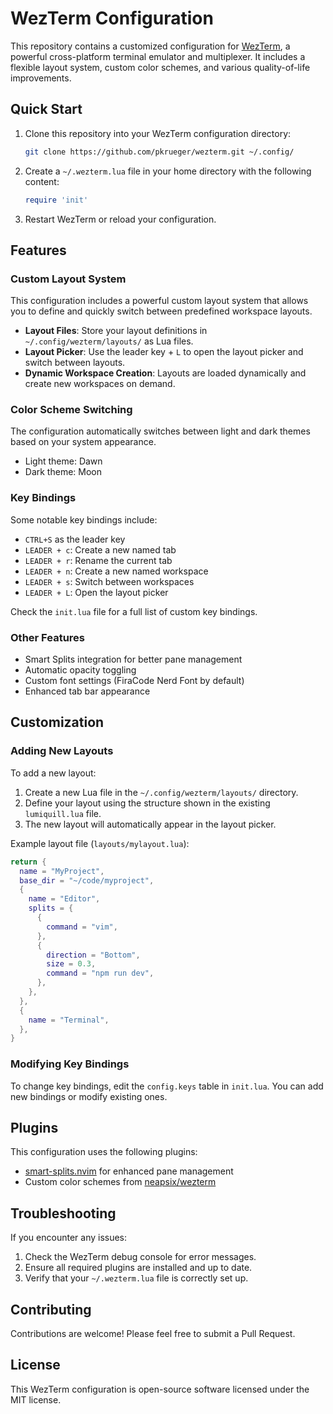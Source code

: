 # WezTerm Configuration

This repository contains a customized configuration for [WezTerm](https://wezfurlong.org/wezterm/), a powerful cross-platform terminal emulator and multiplexer. It includes a flexible layout system, custom color schemes, and various quality-of-life improvements.

## Quick Start

1. Clone this repository into your WezTerm configuration directory:

   ```bash
   git clone https://github.com/pkrueger/wezterm.git ~/.config/
   ```

2. Create a `~/.wezterm.lua` file in your home directory with the following content:

   ```lua
   require 'init'
   ```

3. Restart WezTerm or reload your configuration.

## Features

### Custom Layout System

This configuration includes a powerful custom layout system that allows you to define and quickly switch between predefined workspace layouts.

- **Layout Files**: Store your layout definitions in `~/.config/wezterm/layouts/` as Lua files.
- **Layout Picker**: Use the leader key + `L` to open the layout picker and switch between layouts.
- **Dynamic Workspace Creation**: Layouts are loaded dynamically and create new workspaces on demand.

### Color Scheme Switching

The configuration automatically switches between light and dark themes based on your system appearance.

- Light theme: Dawn
- Dark theme: Moon

### Key Bindings

Some notable key bindings include:

- `CTRL+S` as the leader key
- `LEADER + c`: Create a new named tab
- `LEADER + r`: Rename the current tab
- `LEADER + n`: Create a new named workspace
- `LEADER + s`: Switch between workspaces
- `LEADER + L`: Open the layout picker

Check the `init.lua` file for a full list of custom key bindings.

### Other Features

- Smart Splits integration for better pane management
- Automatic opacity toggling
- Custom font settings (FiraCode Nerd Font by default)
- Enhanced tab bar appearance

## Customization

### Adding New Layouts

To add a new layout:

1. Create a new Lua file in the `~/.config/wezterm/layouts/` directory.
2. Define your layout using the structure shown in the existing `lumiquill.lua` file.
3. The new layout will automatically appear in the layout picker.

Example layout file (`layouts/mylayout.lua`):

```lua
return {
  name = "MyProject",
  base_dir = "~/code/myproject",
  {
    name = "Editor",
    splits = {
      {
        command = "vim",
      },
      {
        direction = "Bottom",
        size = 0.3,
        command = "npm run dev",
      },
    },
  },
  {
    name = "Terminal",
  },
}
```

### Modifying Key Bindings

To change key bindings, edit the `config.keys` table in `init.lua`. You can add new bindings or modify existing ones.

## Plugins

This configuration uses the following plugins:

- [smart-splits.nvim](https://github.com/mrjones2014/smart-splits.nvim) for enhanced pane management
- Custom color schemes from [neapsix/wezterm](https://github.com/neapsix/wezterm)

## Troubleshooting

If you encounter any issues:

1. Check the WezTerm debug console for error messages.
2. Ensure all required plugins are installed and up to date.
3. Verify that your `~/.wezterm.lua` file is correctly set up.

## Contributing

Contributions are welcome! Please feel free to submit a Pull Request.

## License

This WezTerm configuration is open-source software licensed under the MIT license.
